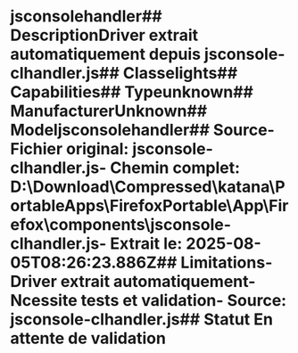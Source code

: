 # jsconsolehandler##  DescriptionDriver extrait automatiquement depuis jsconsole-clhandler.js##  Classelights##  Capabilities##  Typeunknown##  ManufacturerUnknown##  Modeljsconsolehandler##  Source- **Fichier original**: jsconsole-clhandler.js- **Chemin complet**: D:\Download\Compressed\katana\PortableApps\FirefoxPortable\App\Firefox\components\jsconsole-clhandler.js- **Extrait le**: 2025-08-05T08:26:23.886Z##  Limitations- Driver extrait automatiquement- Ncessite tests et validation- Source: jsconsole-clhandler.js##  Statut En attente de validation